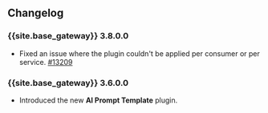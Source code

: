 ## Changelog

### {{site.base_gateway}} 3.8.0.0
* Fixed an issue where the plugin couldn't be applied per consumer or per service.
  [#13209](https://github.com/Kong/kong/issues/13209)

### {{site.base_gateway}} 3.6.0.0

* Introduced the new **AI Prompt Template** plugin.